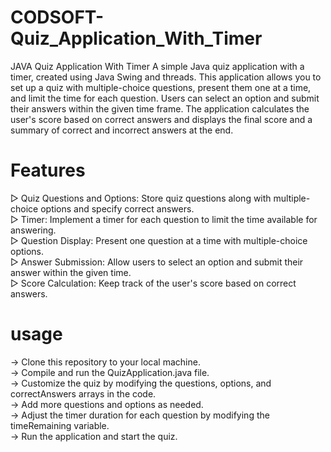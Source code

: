 # CODSOFT-Quiz_Application_With_Timer


JAVA Quiz Application With Timer 
A simple Java quiz application with a timer, created using Java Swing and threads. This application allows you to set up a quiz with
multiple-choice questions, present them one at a time, and limit the time for each question. Users can select an option and submit their
answers within the given time frame. The application calculates the user's score based on correct answers and displays the final score and a 
summary of correct and incorrect answers at the end.

# Features
▻ Quiz Questions and Options: Store quiz questions along with multiple-choice options and specify correct answers. <br>
▻ Timer: Implement a timer for each question to limit the time available for answering. <br>
▻ Question Display: Present one question at a time with multiple-choice options. <br>
▻ Answer Submission: Allow users to select an option and submit their answer within the given time. <br>
▻ Score Calculation: Keep track of the user's score based on correct answers.

# usage
→ Clone this repository to your local machine. <br>
→ Compile and run the QuizApplication.java file. <br>
→ Customize the quiz by modifying the questions, options, and correctAnswers arrays in the code. <br>
→ Add more questions and options as needed. <br>
→ Adjust the timer duration for each question by modifying the timeRemaining variable. <br>
→ Run the application and start the quiz. <br>
